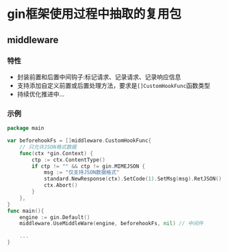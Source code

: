 # gin框架使用过程中抽取的复用包

## middleware 


### 特性
* 封装前置和后置中间钩子:标记请求、记录请求、记录响应信息
* 支持添加自定义前置或后置处理方法，要求是`[]CustomHookFunc`函数类型
* 持续优化推进中...


### 示例
```go
package main 

var beforehookFs = []middleware.CustomHookFunc{
    // 只允许JSON格式数据
    func(ctx *gin.Context) {
        ctp := ctx.ContentType()
        if ctp != "" && ctp != gin.MIMEJSON {
            msg := "仅支持JSON数据格式"
            standard.NewResponse(ctx).SetCode(1).SetMsg(msg).RetJSON()
            ctx.Abort()
        }
    },
}
func main(){
    engine := gin.Default()
    middleware.UseMiddleWare(engine, beforehookFs, nil) // 中间件

    ...
}

```
